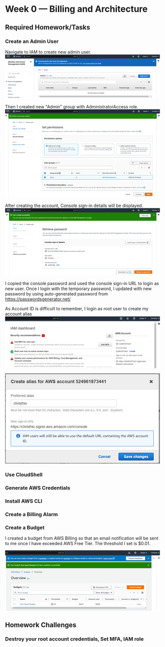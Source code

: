 # Week 0 — Billing and Architecture

## Required Homework/Tasks

### Create an Admin User
Navigate to IAM to create new admin user. 
![Add Users](assets/iam-add-users.png)

Then I created new "Admin" group with AdministratorAccess role.
![Create new user](assets/iam-add-user-to-group.png)

After creating the account, Console sign-in details will be displayed.
![IAM User Creation](assets/iam-user-creation.png)

I copied the console password and used the console sign-in URL to login as new user.
Once I login with the temporary password, I updated with new password by using auto-generated password from https://passwordsgenerator.net/


As Account ID is difficult to remember, I login as root user to create my account alias
![IAM Account Alias](assets/iam-account-alias.png)

![IAM Account Alias Successful](assets/iam-account-alias2.png)


### Use CloudShell

### Generate AWS Credentials

### Install AWS CLI

### Create a Billing Alarm

### Create a Budget
I created a budget from AWS Billing so that an email notification will be sent to me once I have exceeded AWS Free Tier.
The threshold I set is $0.01.

![Budget Alarm](assets/Budget-alarm.png)

## Homework Challenges

### Destroy your root account credentials, Set MFA, IAM role
